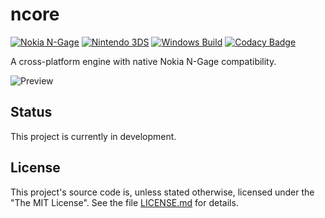 # ncore

[![Nokia N-Gage](https://github.com/mupfdev/ncore/actions/workflows/nokia-ngage.yml/badge.svg)](https://github.com/mupfdev/ncore/actions/workflows/nokia-ngage.yml)
[![Nintendo 3DS](https://github.com/mupfdev/ncore/actions/workflows/n3ds.yml/badge.svg)](https://github.com/mupfdev/mupfdev/actions/workflows/n3ds.yml)
[![Windows Build](https://github.com/mupfdev/ncore/actions/workflows/windows.yml/badge.svg)](https://github.com/mupfdev/ncore/actions/workflows/windows.yml)
[![Codacy Badge](https://app.codacy.com/project/badge/Grade/f7951adf3c234609874929575b6bfd23)](https://app.codacy.com/gh/mupfdev/ncore/dashboard?utm_source=gh&utm_medium=referral&utm_content=&utm_campaign=Badge_grade)

A cross-platform engine with native Nokia N-Gage compatibility.

![Preview](https://github.com/mupfdev/ncore/blob/main/media/ncore-preview.gif)

## Status

This project is currently in development.

## License

This project's source code is, unless stated otherwise, licensed under
the "The MIT License".  See the file [LICENSE.md](LICENSE.md) for
details.
